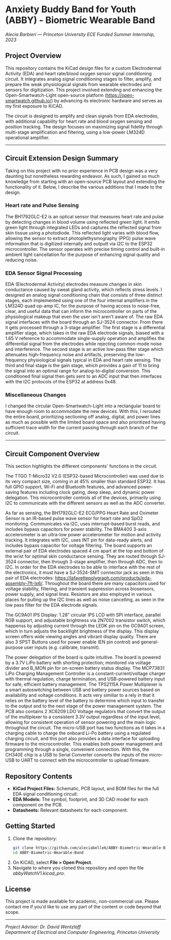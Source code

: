 # Anxiety Buddy Band for Youth (ABBY) - Biometric Wearable Band  
_Alecia Barbieri — Princeton University ECE Funded Summer Internship, 2023_

## Project Overview

This repository contains the KiCad design files for a custom Electrodermal Activity (EDA) and heart rate/blood oxygen sensor signal conditioning circuit. It integrates analog signal conditioning stages to filter, amplify, and prepare the weak physiological signals from wearable electrodes and sensors for digitization. This project involved extending and enhancing the Open-Smartwatch-Light open-source platform (https://open-smartwatch.github.io/) by advancing its electronic hardware and serves as my first exposure to KiCAD. 

The circuit is designed to amplify and clean signals from EDA electrodes, with additional capability for heart rate and blood oxygen sensing and position tracking. The design focuses on maximizing signal fidelity through multi-stage amplification and filtering, using a low-power LM324D operational amplifier.

---

## Circuit Extension Design Summary

Taking on this project with no prior experience in PCB design was a very daunting but nonetheless rewarding endeavor. As such, I gained so much knowledge from starting with an open-source PCB layout and extending the functionality of it. Below, I describe the various additions that I made to the design.

### Heart rate and Pulse Sensing

The BH1792GLC-E2 is an optical sensor that measures heart rate and pulse by detecting changes in blood volume using reflected green light. It emits green light through integrated LEDs and captures the reflected signal from skin tissue using a photodiode. This reflected light varies with blood flow, allowing the sensor to extract photoplethysmography (PPG) pulse wave information that is digitized internally and outputt via I2C to the ESP32 microcontroller. The sensor operates with precise timing control and built-in ambient light cancellation for the purpose of enhancing signal quality and reducing noise.

### EDA Sensor Signal Processing

EDA (Electrodermal Activity) electrodes measure changes in skin conductance caused by sweat gland activity, which reflects stress levels. I designed an analog signal conditioning chain that consists of three distinct stages, each implemented using one of the four internal amplifiers in the LM324D quad op-amp IC, for the purpose of having access to noise-free, clear, and useful data that can inform the microcontroller on parts of the physiological makeup that even the user isn't aren't aware of. The raw EDA signal interfaces with the board through an SJ-3524 connector. From there it gets processed through a 3-stage amplifier. The first stage is a differential amplifier stage, which takes in the raw EDA electrode signals, biased with a 1.65 V reference to accommodate single-supply operation and amplifies the differential signal from the electrodes while rejecting common-mode noise and interference. The second stage is an active low-pass filter stage which attenuates high-frequency noise and artifacts, preserving the low-frequency physiological signals typical in EDA and heart rate sensing. The third and final stage is the gain stage, which provides a gain of 11 to bring the signal into an optimal range for analog-to-digital conversion. This conditioned final signal then gets sent to an ADC input that then interfaces with the I2C protocols of the ESP32 at address 0x48.  

### Miscellaneous Changes
I changed the circular Open-Smartwatch-Light into a rectangular board to have enough room to accommodate the new devices. With this, I rerouted the entire board, prioritizing sectioning off analog, digital, and power lines as much as possible with the limited board space and also prioritized having sufficient trace width for the current passing through each branch of the circuit. 

---

## Circuit Component Overview

This section highlights the different components' functions in the circuit. 

The TTGO T-Micro32 V2.0 (ESP32-based Microcontroller) was used due to its very compact size, coming in at 45% smaller than standard ESP32. It has full GPIO support, Wi-Fi and Bluetooth features, and advanced power-saving features including clock gating, deep sleep, and dynamic power delegation. This microcontroller controls all of the devices, primarily using I2C to communicate with the different sensors as well as the ADC converter.

As far as sensing, the BH1792GLC-E2 ECG/PPG Heart Rate and Oximeter Sensor is an IR-based pulse wave sensor for heart rate and SpO2 monitoring. Communicates via I2C, uses interrupt-based burst reads, and includes bypass capacitors for power stability. The BMA400 3-axis accelerometer is an ultra-low power accelerometer for motion and activity tracking. It integrates with I2C, uses INT pin for data-ready alerts, and includes bypass capacitor for voltage filtering. The board supports an external pair of EDA electrodes spaced 4 cm apart at the top and bottom of the wrist for optimal skin conductance sensing. They are routed through SJ-3524 connector, then through 3-stage amplifier, then through ADC, then to I2C. In order for the EDA electrodes to be able to interface with the rest of the electronics, it must have a SJ-3524-SMT connector jack as seen in this pair of EDA electrodes: https://lafayettepolygraph.com/products/eda-assembly-7ft-lx6/. Throughout the board there are many capacitors used for voltage stability, filtering, and transient suppression across biosensors, power supply, and signal lines. Resistors are also employed in various places for pulling up the I2C lines as well as noise cancelling, as seen in the low pass filter for the EDA electrode signals.

The GC9A01 IPS Display: 1.28” circular IPS LCD with SPI interface, parallel RGB support, and adjustable brightness via 2N7002 transistor switch, which happenss by adjusting current through the LEDK pin on the GC9A01 screen, which in turn adjusts the backllight brightness of the display. This display screen offers wide viewing angles and vibrant display quality. There are also 3 SPST Buttons used for power enable (EN pin control) and general-purpose user inputs (e.g. calibrate, transmit).

The power delegation of the board is quite intuitive. The board is powered by a 3.7V LiPo battery with shorting protection; monitored via voltage divider and B_MON pin for on-screen battery status display. The MCP73831 LiPo Charging Management Controller is a constant-current/voltage charger with thermal regulation, charge termination, and USB-powered battery input for safe, efficient battery management. The TPS2115A Power Multiplexer is a smart autoswitching between USB and battery power sources based on availability and voltage conditions. It acts very similiar to a rely in that it relies on the battery level of the battery to determine which input to transfer to the output and to the next stage of the power management system. The PCB also contains 2 XC6209 LDO Voltage regulators that convert the output of the multiplexer to a consistent 3.3V output regardless of the input level, allowing for consistent operation of sensor powering and the main logic throughout the circuit. The micro-USB port has two functions as it takes in a charging cable to charge the onboard Li-Po battery using a regulated charging circuit, and this port also provides a data interface for uploading firmware to the microcontroller. This enables both power management and programming through a single, convenient connection. With this, the CH340E chip is a USB to Serial Converter converts the inputs of the micro-USB to UART to connect with the microcontroller to upload firmware. 

## Repository Contents

- **KiCad Project Files:** Schematic, PCB layout, and BOM files for the full EDA signal conditioning circuit.
- **EDA Models:** The symbol, footprint, and 3D CAD model for each component on the PCB.
- **Datasheets:** Relevant datasheets for each component.


## Getting Started

1. Clone the repository:
   ```bash
   git clone https://github.com/aleciabelle6/ABBY-Biometric-Wearable-Band.git
   cd ABBY-Biometric-Wearable-Band
2. On KiCAD, select **File > Open Project**.
3. Navigate to where you cloned this repository and open the file *abbyWatchV1.kicad_pro*. 

## License

This project is made available for academic, non-commercial use. Please contact me if you'd like to use any part of the content or code beyond that scope.

---

*Project Advisor: Dr. David Wentzlaff*  
*Department of Electrical and Computer Engineering, Princeton University*
